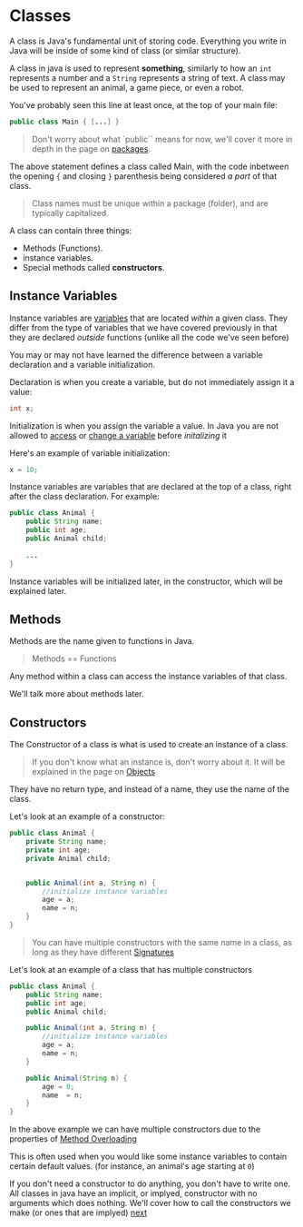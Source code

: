 # Classes

A class is Java's fundamental unit of storing code. Everything you write in Java will be inside of some kind of class (or similar structure). 

A class in java is used to represent **something**, similarly to how an ```int``` represents a number and a ```String``` represents a string of text. A class may be used to represent an animal, a game piece, or even a robot. 

You've probably seen this line at least once, at the top of your main file:

```java
public class Main { [...] }
```
>Don't worry about what `public`` means for now, we'll cover it more in depth in the page on [packages](./Packages.md).

The above statement defines a class called Main, with the code inbetween the opening `{` and closing `}` parenthesis being considered *a part* of that class.

> Class names must be unique within a package (folder), and are typically capitalized.

A class can contain three things:
* Methods (Functions).
* instance variables.
* Special methods called **constructors**.

## Instance Variables ##

Instance variables are [variables](../../Java-Fundamentals/course/Variables.md) that are located *within* a given class. They differ from the type of variables that we have covered previously in that they are declared *outside* functions (unlike all the code we've seen before)

You may or may not have learned the difference between a variable declaration and a variable initialization. 

Declaration is when you create a variable, but do not immediately assign it a value:

```java
int x;
```
Initialization is when you assign the variable a value. In Java you are not allowed to [access](../../Java-Fundamentals/course/Variables.md#variables) or [change a variable](../../Java-Fundamentals/course/Operators-And-Math.md) before *initalizing* it

Here's an example of variable initialization:

```java
x = 10;
```

Instance variables are variables that are declared at the top of a class, right after the class declaration. For example:

```java
public class Animal {
    public String name;
    public int age;
    public Animal child;
    
    ...
}
```

Instance variables will be initialized later, in the constructor, which will be explained later.

## Methods ##

Methods are the name given to functions in Java. 

> Methods == Functions

Any method within a class can access the instance variables of that class.

We'll talk more about methods later.

## Constructors ##

The Constructor of a class is what is used to create an instance of a class.

> If you don't know what an instance is, don't worry about it. It will be explained in the page on [Objects](./Objects.md)

They have no return type, and instead of a name, they use the name of the class.

Let's look at an example of a constructor:

```java
public class Animal {
    private String name;
    private int age;
    private Animal child;


    public Animal(int a, String n) {
        //initialize instance variables
        age = a;
        name = n;
    }
}

```

>You can have multiple constructors with the same name in a class, as long as they have different [Signatures](../../Java-Fundamentals/course/Functions.md#method-overloading)

Let's look at an example of a class that has multiple constructors
```java
public class Animal {
    public String name;
    public int age;
    public Animal child;

    public Animal(int a, String n) {
        //initialize instance variables
        age = a;
        name = n;
    }

    public Animal(String n) {
        age = 0;
        name  = n;
    }
}
```

In the above example we can have multiple constructors due to the properties of [Method Overloading](../../Java-Fundamentals/course/Functions.md#method-overloading)

This is often used when you would like some instance variables to contain certain default values. (for instance, an animal's age starting at `0`)

If you don't need a constructor to do anything, you don't have to write one. All classes in java have an implicit, or implyed, constructor with no arguments which does nothing. We'll cover how to call the constructors we make (or ones that are implyed) [next](./Objects.md)











